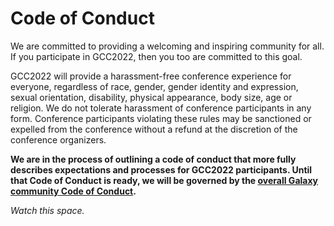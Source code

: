 <slot name="/events/gcc2022/header" />

# Code of Conduct

<p class="Lead">We are committed to providing a welcoming and inspiring community for all.  If you participate in GCC2022, then you too are committed to this goal.</p>

GCC2022 will provide a harassment-free conference experience for everyone, regardless of race, gender, gender identity and expression, sexual orientation, disability, physical appearance, body size, age or religion. We do not tolerate harassment of conference participants in any form. Conference participants violating these rules may be sanctioned or expelled from the conference without a refund at the discretion of the conference organizers.

**We are in the process of outlining a code of conduct that more fully describes expectations and processes for GCC2022 participants.  Until that Code of Conduct is ready, we will be governed by the [overall Galaxy community Code of Conduct](/community/coc/).**  

*Watch this space.*

